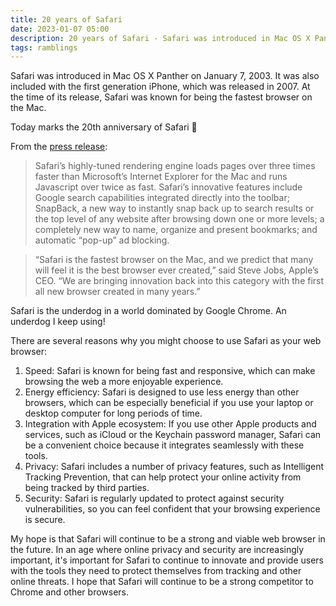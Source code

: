 ```yaml
---
title: 20 years of Safari
date: 2023-01-07 05:00
description: 20 years of Safari - Safari was introduced in Mac OS X Panther on January 7, 2003. It was also included with the first generation iPhone, which was released in 2007. 
tags: ramblings
---
```


Safari was introduced in Mac OS X Panther on January 7, 2003. It was also included with the first generation iPhone, which was released in 2007. At the time of its release, Safari was known for being the fastest browser on the Mac.

Today marks the 20th anniversary of Safari 🥳

From the [press release](https://www.apple.com/newsroom/2003/01/07Apple-Unveils-Safari/):

> Safari’s highly-tuned rendering engine loads pages over three times faster than Microsoft’s Internet Explorer for the Mac and runs Javascript over twice as fast. Safari’s innovative features include Google search capabilities integrated directly into the toolbar; SnapBack, a new way to instantly snap back up to search results or the top level of any website after browsing down one or more levels; a completely new way to name, organize and present bookmarks; and automatic “pop-up” ad blocking.

> “Safari is the fastest browser on the Mac, and we predict that many will feel it is the best browser ever created,” said Steve Jobs, Apple’s CEO. “We are bringing innovation back into this category with the first all new browser created in many years.”

Safari is the underdog in a world dominated by Google Chrome. An underdog I keep using! 

There are several reasons why you might choose to use Safari as your web browser:

1. Speed: Safari is known for being fast and responsive, which can make browsing the web a more enjoyable experience.
2. Energy efficiency: Safari is designed to use less energy than other browsers, which can be especially beneficial if you use your laptop or desktop computer for long periods of time.
3. Integration with Apple ecosystem: If you use other Apple products and services, such as iCloud or the Keychain password manager, Safari can be a convenient choice because it integrates seamlessly with these tools.
4. Privacy: Safari includes a number of privacy features, such as Intelligent Tracking Prevention, that can help protect your online activity from being tracked by third parties.
5. Security: Safari is regularly updated to protect against security vulnerabilities, so you can feel confident that your browsing experience is secure.


My hope is that Safari will continue to be a strong and viable web browser in the future. In an age where online privacy and security are increasingly important, it's important for Safari to continue to innovate and provide users with the tools they need to protect themselves from tracking and other online threats. I hope that Safari will continue to be a strong competitor to Chrome and other browsers.
